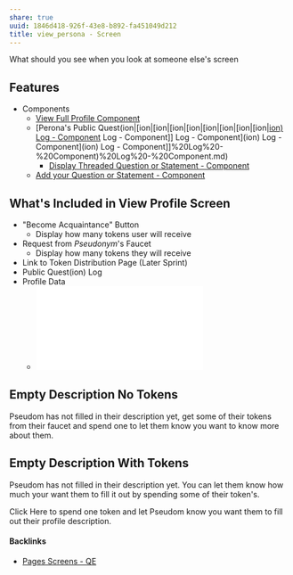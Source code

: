 ```yaml
---
share: true
uuid: 1846d418-926f-43e8-b892-fa451049d212
title: view_persona - Screen
---
```

What should you see when you look at someone else's screen

## Features

* Components
	* [View Full Profile Component](../dentropydaemon-wiki/Projects/Quest(ion)%20Engine/Components/View%20Full%20Profile%20Component.md)
	* [Perona's Public Quest(ion|[ion|[ion|[ion|[ion|[ion|[ion|[ion|[ion|[ion) Log - Component](../ion) Log - Component]] Log - Component](ion) Log - Component](ion) Log - Component]]%20Log%20-%20Component)%20Log%20-%20Component.md)
		* [Display Threaded Question or Statement - Component](../dentropydaemon-wiki/Projects/Quest(ion)%20Engine/Components/Display%20Threaded%20Question%20or%20Statement%20-%20Component.md)
	* [Add your Question or Statement - Component](../dentropydaemon-wiki/Projects/Quest(ion)%20Engine/Components/Add%20your%20Question%20or%20Statement%20-%20Component.md)

## What's Included in View Profile Screen

* "Become Acquaintance" Button
	* Display how many tokens user will receive
* Request from *Pseudonym*'s Faucet
	* Display how many tokens they will receive
* Link to Token Distribution Page (Later Sprint)
* Public Quest(ion) Log
* Profile Data
	* ![View Full Profile Component](../dentropydaemon-wiki/Projects/Quest(ion)%20Engine/Components/View%20Full%20Profile%20Component.md)
## Empty Description No Tokens

Pseudom has not filled in their description yet, get some of their tokens from their faucet and spend one to let them know you want to know more about them.

## Empty Description With Tokens

Pseudom has not filled in their description yet. You can let them know how much your want them to fill it out by spending some of their token's.

Click Here to spend one token and let Pseudom know you want them to fill out their profile description.

#### Backlinks

* [Pages Screens - QE](/a27724cd-21c5-4d8d-ae24-97fc746fe09d)